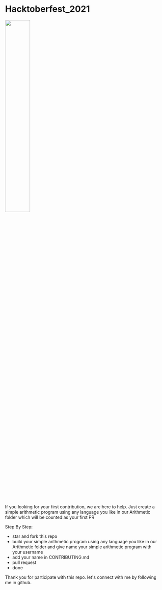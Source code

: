 # Hacktoberfest_2021

<img src="https://hacktoberfest.digitalocean.com/_nuxt/img/logo-hacktoberfest-full.f42e3b1.svg" style="width: 40%;">

If you looking for your first contribution, we are here to help. Just create a simple arithmetic program using any language you like in our Arithmetic folder which will be counted as your first PR

Step By Step:
- star and fork this repo
- build your simple arithmetic program using any language you like in our Arithmetic folder and give name your simple arithmetic program with your username
- add your name in CONTRIBUTING.md
- pull request
- done

Thank you for participate with this repo. let's connect with me by following me in github.
